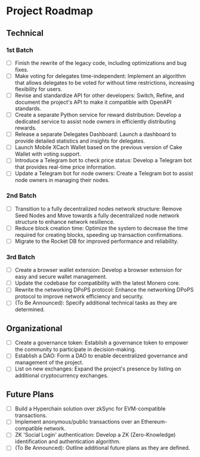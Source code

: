 # Project Roadmap

## Technical

### 1st Batch
- [ ] Finish the rewrite of the legacy code, including optimizations and bug fixes.
- [ ] Make voting for delegates time-independent: Implement an algorithm that allows delegates to be voted for without time restrictions, increasing flexibility for users.
- [ ] Revise and standardize API for other developers: Switch, Refine, and document the project's API to make it compatible with OpenAPI standards.
- [ ] Create a separate Python service for reward distribution: Develop a dedicated service to assist node owners in efficiently distributing rewards.
- [ ] Release a separate Delegates Dashboard: Launch a dashboard to provide detailed statistics and insights for delegates.
- [ ] Launch Mobile XCach Wallet based on the previous version of Cake Wallet with voting support.
- [ ] Introduce a Telegram bot to check price status: Develop a Telegram bot that provides real-time price information.
- [ ] Update a Telegram bot for node owners: Create a Telegram bot to assist node owners in managing their nodes.

### 2nd Batch
- [ ] Transition to a fully decentralized nodes network structure: Remove Seed Nodes and Move towards a fully decentralized node network structure to enhance network resilience.
- [ ] Reduce block creation time: Optimize the system to decrease the time required for creating blocks, speeding up transaction confirmations.
- [ ] Migrate to the Rocket DB for improved performance and reliability.

### 3rd Batch
- [ ] Create a browser wallet extension: Develop a browser extension for easy and secure wallet management.
- [ ] Update the codebase for compatibility with the latest Monero core.
- [ ] Rewrite the networking DPoPS protocol: Enhance the networking DPoPS protocol to improve network efficiency and security.
- [ ] (To Be Announced): Specify additional technical tasks as they are determined.

## Organizational
- [ ] Create a governance token: Establish a governance token to empower the community to participate in decision-making.
- [ ] Establish a DAO: Form a DAO to enable decentralized governance and management of the project.
- [ ] List on new exchanges: Expand the project's presence by listing on additional cryptocurrency exchanges.

## Future Plans
- [ ] Build a Hyperchain solution over zkSync for EVM-compatible transactions.
- [ ] Implement anonymous/public transactions over an Ethereum-compatible network.
- [ ] ZK 'Social Login' authentication: Develop a ZK (Zero-Knowledge) identification and authentication algorithm. 
- [ ] (To Be Announced): Outline additional future plans as they are defined.
